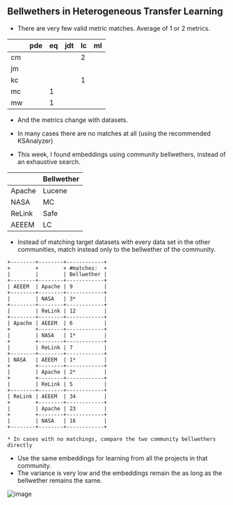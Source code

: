 Bellwethers in Heterogeneous Transfer Learning
-----
+ There are very few valid metric matches. Average of 1 or 2 metrics.

|    | pde | eq | jdt | lc | ml |
|----|-----|----|-----|----|----|
| cm |     |    |     | 2  |    |
| jm |     |    |     |    |    |
| kc |     |    |     | 1  |    |
| mc |     | 1  |     |    |    |
| mw |     | 1  |     |    |    |

+ And the metrics change with datasets.
+ In many cases there are no matches at all (using the recommended KSAnalyzer)

+ This week, I found embeddings using community bellwethers, instead of an exhaustive search.

|        | Bellwether |
|--------|------------|
| Apache | Lucene     |
| NASA   | MC         |
| ReLink | Safe       |
| AEEEM  | LC         |


+ Instead of matching target datasets with every data set in the other communities, match instead only to the bellwether of the community.

```
+--------+--------+------------+
+        +        + #matches:  +
|        |        | Bellwether |
+--------+--------+------------+
| AEEEM  | Apache | 9          |
+--------+--------+------------+
|        | NASA   | 3*         |
+--------+--------+------------+
|        | ReLink | 12         |
+--------+--------+------------+
| Apache | AEEEM  | 6          |
+        +--------+------------+
|        | NASA   | 1*         |
+        +--------+------------+
|        | ReLink | 7          |
+--------+--------+------------+
| NASA   | AEEEM  | 1*         |
+        +--------+------------+
|        | Apache | 2*         |
+        +--------+------------+
|        | ReLink | 5          |
+--------+--------+------------+
| ReLink | AEEEM  | 34         |
+        +--------+------------+
|        | Apache | 23         |
+        +--------+------------+
|        | NASA   | 16         |
+--------+--------+------------+

* In cases with no matchings, compare the two community bellwethers directly
```
+ Use the same embeddings for learning from all the projects in that community. 
+ The variance is very low and the embeddings remain the as long as the bellwether remains the same.



![image](https://cloud.githubusercontent.com/assets/1433964/18678079/e34565dc-7f28-11e6-9965-d171e1275c0e.png)
